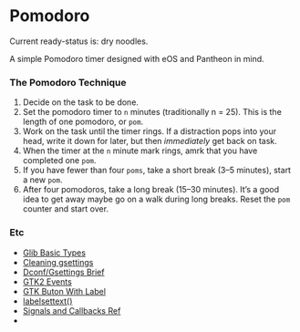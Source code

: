 # Pomodoro

Current ready-status is: dry noodles.

A simple Pomodoro timer designed with eOS and Pantheon in mind.

### The Pomodoro Technique

 1. Decide on the task to be done.
 2. Set the pomodoro timer to `n` minutes (traditionally n = 25). This is the length of one pomodoro, or `pom`.
 3. Work on the task until the timer rings. If a distraction pops into your head, write it down for later, but then *immediately* get back on task.
 4. When the timer at the `n` minute mark rings, amrk that you have completed one `pom`.
 5. If you have fewer than four `poms`, take a short break (3–5 minutes), start a new `pom`.
 6. After four pomodoros, take a long break (15–30 minutes). It’s a good idea to get away maybe go on a walk during long breaks. Reset the `pom` counter and start over.

### Etc

* [Glib Basic Types](https://developer.gnome.org/glib/unstable/glib-Basic-Types.html#gchar)
* [Cleaning gsettings](https://askubuntu.com/posts/582663/revisions)
* [Dconf/Gsettings Brief](https://askubuntu.com/questions/22313/what-is-dconf-what-is-its-function-and-how-do-i-use-it)
* [GTK2 Events](http://zetcode.com/gui/gtk2/gtkevents/)
* [GTK Buton With Label](https://developer.gnome.org/gtk3/stable/GtkButton.html#gtk-button-set-label)
* [labelsettext()](https://developer.gnome.org/gtk3/stable/GtkLabel.html#gtk-label-set-text)
* [Signals and Callbacks Ref](https://developer.gnome.org/gtk-tutorial/stable/x159.html)
* []()

